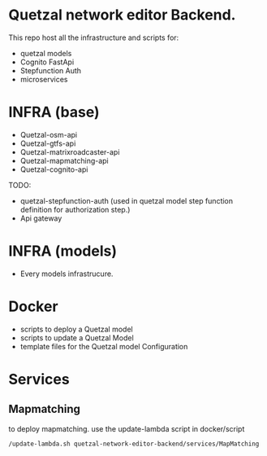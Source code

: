 # Quetzal network editor Backend.

This repo host all the infrastructure and scripts for:
 * quetzal models
 * Cognito FastApi
 * Stepfunction Auth
 * microservices


# INFRA (base)
 * Quetzal-osm-api
 * Quetzal-gtfs-api
 * Quetzal-matrixroadcaster-api
 * Quetzal-mapmatching-api
 * Quetzal-cognito-api

 TODO:
 * quetzal-stepfunction-auth (used in quetzal model step function definition for authorization step.)
 * Api gateway

# INFRA (models)
 * Every models infrastrucure.

# Docker
 * scripts to deploy a Quetzal model
 * scripts to update a Quetzal Model
 * template files for the Quetzal model Configuration


 # Services

 ## Mapmatching
 
 to deploy mapmatching. use the update-lambda script in docker/script
 
 ```sh
 /update-lambda.sh quetzal-network-editor-backend/services/MapMatching
 ```